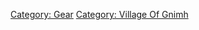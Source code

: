 [Category: Gear](Category:_Gear "wikilink") [Category: Village Of
Gnimh](Category:_Village_Of_Gnimh "wikilink")
